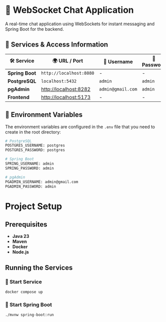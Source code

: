 # 🚀 WebSocket Chat Application

A real-time chat application using WebSockets for instant messaging and Spring Boot for the backend.

## 🔗 Services & Access Information

| 🛠 Service        | 🌍 URL / Port                                  | 👤 Username       | 🔑 Password  |
|-------------------|------------------------------------------------|-------------------|--------------|
| **Spring Boot**   | `http://localhost:8080`                        | -                 | -            |
| **PostgreSQL**    | `localhost:5432`                               | `admin`           | `admin`      |
| **pgAdmin**       | [http://localhost:8282](http://localhost:8282) | `admin@gmail.com` | `admin`      |
| **Frontend**      | [http://localhost:5173](http://localhost:5173) | -                 | -            |

## 📝 Environment Variables

The environment variables are configured in the `.env` file that you need to create in the root directory:

```sh
# PostgreSQL
POSTGRES_USERNAME: postgres
POSTGRES_PASSWORD: postgres

# Spring Boot
SPRING_USERNAME: admin
SPRING_PASSWORD: admin

# pgAdmin
PGADMIN_USERNAME: admin@gmail.com
PGADMIN_PASSWORD: admin
```

# Project Setup

## Prerequisites

- **Java 23**
- **Maven**
- **Docker**
- **Node.js**

## Running the Services

### 🚢 Start Service

```sh
docker compose up
```

### 🚀 Start Spring Boot

```sh
./mvnw spring-boot:run
```
